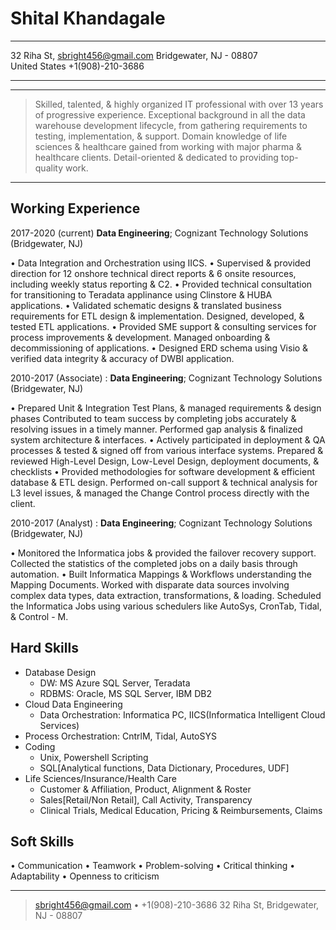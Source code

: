 Shital Khandagale
============

-------------------     ----------------------------
32 Riha St,                        sbright456@gmail.com
Bridgewater, NJ - 08807            
United States                      +1(908)-210-3686
-------------------     ----------------------------
----

> Skilled, talented, & highly organized IT professional with over 13 years of progressive experience. Exceptional background in all the data warehouse development lifecycle, from gathering requirements to testing, implementation, & support. 
> Domain knowledge of life sciences & healthcare gained from working with major pharma & healthcare clients.
> Detail-oriented & dedicated to providing top-quality work.

----

Working Experience
---------

2017-2020 (current) **Data Engineering**; Cognizant Technology Solutions (Bridgewater, NJ)

• Data Integration and Orchestration using IICS.
• Supervised & provided direction for 12 onshore technical direct
reports & 6 onsite resources, including weekly status reporting &
C2.
• Provided technical consultation for transitioning to Teradata applinance using Clinstore & HUBA applications.
• Validated schematic designs & translated business requirements
for ETL design & implementation. Designed, developed, & tested
ETL applications.
• Provided SME support & consulting services for process improvements & development. Managed onboarding & decommissioning
of applications.
• Designed ERD schema using Visio & verified data integrity & accuracy of DWBI application.

2010-2017 (Associate)
:   **Data Engineering**; Cognizant Technology Solutions (Bridgewater, NJ)

• Prepared Unit & Integration Test Plans, & managed requirements
& design phases Contributed to team success by completing jobs
accurately & resolving issues in a timely manner. Performed gap
analysis & finalized system architecture & interfaces.
• Actively participated in deployment & QA processes & tested &
signed off from various interface systems. Prepared & reviewed
High-Level Design, Low-Level Design, deployment documents, &
checklists
• Provided methodologies for software development & efficient
database & ETL design. Performed on-call support & technical
analysis for L3 level issues, & managed the Change Control process
directly with the client.

2010-2017 (Analyst)
:   **Data Engineering**; Cognizant Technology Solutions (Bridgewater, NJ)

• Monitored the Informatica jobs & provided the failover recovery
support. Collected the statistics of the completed jobs on a daily
basis through automation.
• Built Informatica Mappings & Workflows understanding the Mapping Documents. Worked with disparate data sources involving
complex data types, data extraction, transformations, & loading.
Scheduled the Informatica Jobs using various schedulers like AutoSys, CronTab, Tidal, & Control - M.

Hard Skills
--------------------

- Database Design
    - DW: MS Azure SQL Server, Teradata
    - RDBMS: Oracle, MS SQL Server, IBM DB2
- Cloud Data Engineering
    - Data Orchestration: Informatica PC, IICS(Informatica Intelligent Cloud Services)
- Process Orchestration: CntrlM, Tidal, AutoSYS
- Coding
    - Unix, Powershell Scripting
    - SQL[Analytical functions, Data Dictionary, Procedures, UDF]
 - Life Sciences/Insurance/Health Care 
    - Customer & Affiliation, Product, Alignment & Roster
    - Sales[Retail/Non Retail], Call Activity, Transparency
    - Clinical Trials, Medical Education, Pricing & Reimbursements, Claims

Soft Skills
--------------------
• Communication • Teamwork • Problem-solving • Critical thinking • Adaptability • Openness to criticism

----

> sbright456@gmail.com • +1(908)-210-3686
> 32 Riha St, Bridgewater, NJ - 08807
